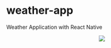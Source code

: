 # weather-app
Weather Application with React Native

<p align="center">
  <img src="https://www.ubidreams.fr/wp-content/uploads/2020/06/logo-react-native.png" />
</p>

